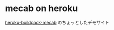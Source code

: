 mecab on heroku
===============

[heroku-buildpack-mecab](https://github.com/diasks2/heroku-buildpack-mecab) のちょっとしたデモサイト
